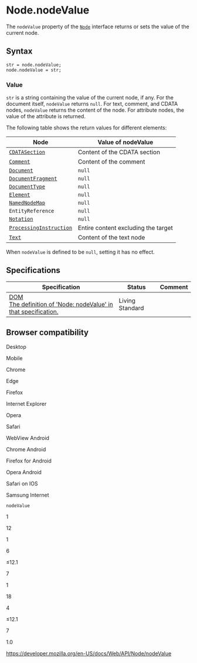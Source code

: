 # Node.nodeValue

The `nodeValue` property of the [`Node`](../node) interface returns or sets the value of the current node.

## Syntax

    str = node.nodeValue;
    node.nodeValue = str;

### Value

`str` is a string containing the value of the current node, if any. For the document itself, `nodeValue` returns `null`. For text, comment, and CDATA nodes, `nodeValue` returns the content of the node. For attribute nodes, the value of the attribute is returned.

The following table shows the return values for different elements:

<table><thead><tr class="header"><th>Node</th><th>Value of nodeValue</th></tr></thead><tbody><tr class="odd"><td><a href="../cdatasection"><code>CDATASection</code></a></td><td>Content of the CDATA section</td></tr><tr class="even"><td><a href="../comment"><code>Comment</code></a></td><td>Content of the comment</td></tr><tr class="odd"><td><a href="../document"><code>Document</code></a></td><td><code>null</code></td></tr><tr class="even"><td><a href="../documentfragment"><code>DocumentFragment</code></a></td><td><code>null</code></td></tr><tr class="odd"><td><a href="../documenttype"><code>DocumentType</code></a></td><td><code>null</code></td></tr><tr class="even"><td><a href="../element"><code>Element</code></a></td><td><code>null</code></td></tr><tr class="odd"><td><a href="../namednodemap"><code>NamedNodeMap</code></a></td><td><code>null</code></td></tr><tr class="even"><td><span class="page-not-created"><code>EntityReference</code></span></td><td><code>null</code></td></tr><tr class="odd"><td><a href="../notation"><code>Notation</code></a></td><td><code>null</code></td></tr><tr class="even"><td><a href="../processinginstruction"><code>ProcessingInstruction</code></a></td><td>Entire content excluding the target</td></tr><tr class="odd"><td><a href="../text"><code>Text</code></a></td><td>Content of the text node</td></tr></tbody></table>

When `nodeValue` is defined to be `null`, setting it has no effect.

## Specifications

<table><thead><tr class="header"><th>Specification</th><th>Status</th><th>Comment</th></tr></thead><tbody><tr class="odd"><td><a href="https://dom.spec.whatwg.org/#dom-node-nodevalue">DOM<br />
<span class="small">The definition of 'Node: nodeValue' in that specification.</span></a></td><td><span class="spec-living">Living Standard</span></td><td></td></tr></tbody></table>

## Browser compatibility

Desktop

Mobile

Chrome

Edge

Firefox

Internet Explorer

Opera

Safari

WebView Android

Chrome Android

Firefox for Android

Opera Android

Safari on IOS

Samsung Internet

`nodeValue`

1

12

1

6

≤12.1

7

1

18

4

≤12.1

7

1.0

<a href="https://developer.mozilla.org/en-US/docs/Web/API/Node/nodeValue" class="_attribution-link">https://developer.mozilla.org/en-US/docs/Web/API/Node/nodeValue</a>
